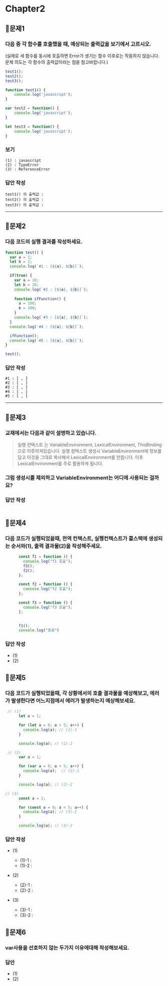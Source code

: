 # Chapter2

## 📌문제1
### 다음 중 각 함수를 호출했을 때, 예상되는 출력값을 보기에서 고르시오.   
(실제로 세 함수를 동시에 호출하면 Error가 생기는 함수 이후로는 작동하지 않습니다. 문제 의도는 각 함수의 출력값이라는 점을 참고바랍니다.)
```js
test1();
test2();
test3();

function test1() {
	console.log('javascript');
}

var test2 = function() {
	console.log('javascript');
}

let test3 = function() {
	console.log('javascript');
}
```
### 보기
```
(1) : javascript
(2) : TypeError
(3) : ReferenceError
```
### 답안 작성
```
test1() 의 출력값 : 
test2() 의 출력값 : 
test3() 의 출력값 : 
```

<hr> 

## 📌문제2
### 다음 코드의 실행 결과를 작성하세요.
```js
function test() {
  var a = 1;
  let b = 2;
  console.log(`#1 : [${a}, ${b}]`);

  if(true) {
    var a = 10;
    let b = 20;
    console.log(`#2 : [${a}, ${b}]`);
    
    function ifFunction() {
      a = 100;
      b = 200;
    }
    console.log(`#3 : [${a}, ${b}]`);
  }
  console.log(`#4 : [${a}, ${b}]`);

  ifFunction();
  console.log(`#5 : [${a}, ${b}]`);
}

test();
```
### 답안 작성
```
#1 : [ , ]
#2 : [ , ]
#3 : [ , ]
#4 : [ , ]
#5 : [ , ]
```

<hr> 

## 📌문제3
### 교재에서는 다음과 같이 설명하고 있습니다.

> 실행 컨텍스트 는 VariableEnvironment, LexicalEnvironment, ThisBinding으로 이루어져있습니다. 실행 컴텍스트 생성시 VariableEnvironment에 정보를 담고 이것을 그대로 복사해서 LexicalEnvironment를 만듭니다. 이후 LexicalEnvironment를 주로 활용하게 됩니다.

### 그럼 생성시를 제외하고 VariableEnvironment는 어디에 사용되는 걸까요?   

### 답안 작성
```

```


## 📌문제4
### 다음 코드가 실행되었을때, 전역 컨텍스트, 실행컨텍스트가 콜스택에 생성되는 순서와(1), 출력 결과물(2)을 작성해주세요.
```js
      const f1 = function () {
        console.log("f1 호출");
        f3();
        f2();
      };

      const f2 = function () {
        console.log("f2 호출");
      };

      const f3 = function () {
        console.log("f3 호출");
      };
	

      f1();
      console.log("종료")
```
### 답안 작성
- (1) 
- (2) 


## 📌문제5
### 다음 코드가 실행되었을때, 각 상황에서의 호출 결과물을 예상해보고, 에러가 발생한다면 어느지점에서 에러가 발생하는지 예상해보세요.
```js
 // (1)
      let a = 1;

      for (let a = 0; a < 5; a++) {
        console.log(a); // (1)-1
      }

      console.log(a); // (1)-2
```
```js
 // (2)
      var a = 1;

      for (var a = 0; a < 5; a++) {
        console.log(a);  // (2)-1
      }

      console.log(a); // (2)-2
```

```js
// (3)
      const a = 1;

      for (const a = 0; a < 5; a++) {
        console.log(a); // (3)-1
      }

      console.log(a); // (3)-2
```
### 답안 작성
- (1)
	- (1)-1 :
	- (1)-2 :

- (2)
	- (2)-1 :
	- (2)-2 :

- (3)
	- (3)-1 :
	- (3)-2 :


## 📌문제6
### var사용을 선호하지 않는 두가지 이유에대해 작성해보세요.
### 답안 
- (1)
- (2)
